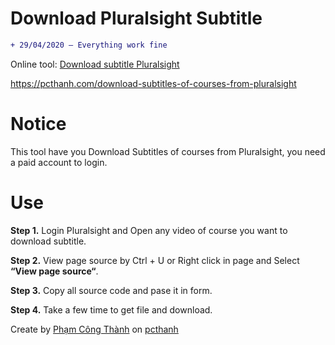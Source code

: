 # Download Pluralsight Subtitle

```diff
+ 29/04/2020 – Everything work fine 
```

Online tool: [Download subtitle Pluralsight](https://pcthanh.com/download-subtitles-of-courses-from-pluralsight)

https://pcthanh.com/download-subtitles-of-courses-from-pluralsight

# Notice
This tool have you Download Subtitles of courses from Pluralsight, you need a paid account to login.
# Use
**Step 1.** Login Pluralsight and Open any video of course you want to download subtitle.

**Step 2.** View page source by Ctrl + U or Right click in page and Select **“View page source“**.

**Step 3.** Copy all source code and pase it in form.

**Step 4.** Take a few time to get file and download.

Create by [Phạm Công Thành](https://pcthanh.com/) on [pcthanh](https://pcthanh.com/)
